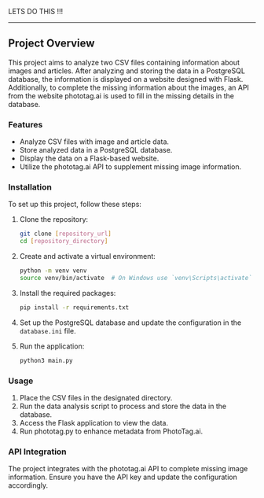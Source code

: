 LETS DO THIS !!!

---

## Project Overview

This project aims to analyze two CSV files containing information about images and articles. After analyzing and storing the data in a PostgreSQL database, the information is displayed on a website designed with Flask. Additionally, to complete the missing information about the images, an API from the website phototag.ai is used to fill in the missing details in the database.

### Features
- Analyze CSV files with image and article data.
- Store analyzed data in a PostgreSQL database.
- Display the data on a Flask-based website.
- Utilize the phototag.ai API to supplement missing image information.

### Installation
To set up this project, follow these steps:

1. Clone the repository:
    ```bash
    git clone [repository_url]
    cd [repository_directory]
    ```

2. Create and activate a virtual environment:
    ```bash
    python -m venv venv
    source venv/bin/activate  # On Windows use `venv\Scripts\activate`
    ```

3. Install the required packages:
    ```bash
    pip install -r requirements.txt
    ```

4. Set up the PostgreSQL database and update the configuration in the `database.ini` file.

5. Run the application:
    ```bash
    python3 main.py
    ```

### Usage
1. Place the CSV files in the designated directory.
2. Run the data analysis script to process and store the data in the database.
3. Access the Flask application to view the data.
4. Run phototag.py to enhance metadata from PhotoTag.ai.

### API Integration
The project integrates with the phototag.ai API to complete missing image information. Ensure you have the API key and update the configuration accordingly.
